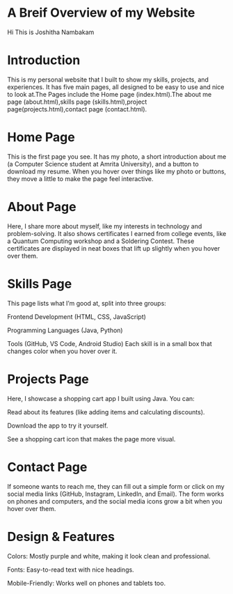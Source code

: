 # A Breif Overview of my Website
Hi This is Joshitha Nambakam
# Introduction
This is my personal website that I built to show my skills, projects, and experiences. It has five main pages, all designed to be easy to use and nice to look at.The Pages include the Home page (index.html).The about me page (about.html),skills page (skills.html),project page(projects.html),contact page (contact.html).

# Home Page 
This is the first page you see. It has my photo, a short introduction about me (a Computer Science student at Amrita University), and a button to download my resume. When you hover over things like my photo or buttons, they move a little to make the page feel interactive.


# About Page 
Here, I share more about myself, like my interests in technology and problem-solving. It also shows certificates I earned from college events, like a Quantum Computing workshop and a Soldering Contest. These certificates are displayed in neat boxes that lift up slightly when you hover over them.


# Skills Page 
This page lists what I’m good at, split into three groups:

Frontend Development (HTML, CSS, JavaScript)

Programming Languages (Java, Python)

Tools (GitHub, VS Code, Android Studio)
Each skill is in a small box that changes color when you hover over it.

# Projects Page 
Here, I showcase a shopping cart app I built using Java. You can:

Read about its features (like adding items and calculating discounts).

Download the app to try it yourself.

See a shopping cart icon that makes the page more visual.

# Contact Page 
If someone wants to reach me, they can fill out a simple form or click on my social media links (GitHub, Instagram, LinkedIn, and Email). The form works on phones and computers, and the social media icons grow a bit when you hover over them.

# Design & Features

Colors: Mostly purple and white, making it look clean and professional.

Fonts: Easy-to-read text with nice headings.

Mobile-Friendly: Works well on phones and tablets too.
